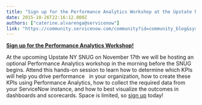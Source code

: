 ```yaml
---
title: "Sign up for the Performance Analytics Workshop at the Upstate NY SNUG on November "
date: 2015-10-26T22:16:12.000Z
authors: ["caterine.alvarenga@servicenow"]
link: "https://community.servicenow.com/community?id=community_blog&sys_id=0cad22a9dbd0dbc01dcaf3231f961924"
---
```

<p><strong><a title="fo.servicenow.com/LP=4447" href="http://info.servicenow.com/LP=4447">Sign up for the Performance Analytics Workshop!</a></strong></p><p>At the upcoming Upstate NY SNUG on November 17th we will be hosting an optional Performance Analytics workshop in the morning before the SNUG begins. Attend this hands-on session to learn how to determine which KPIs will help you drive performance   in your organization, how to create these KPIs using Performance Analytics, how to collect the required data from your ServiceNow instance, and how to best visualize the outcomes in dashboards and scorecards. Space is limited, so <a title="fo.servicenow.com/LP=4447" href="http://info.servicenow.com/LP=4447">sign up</a> today!</p>